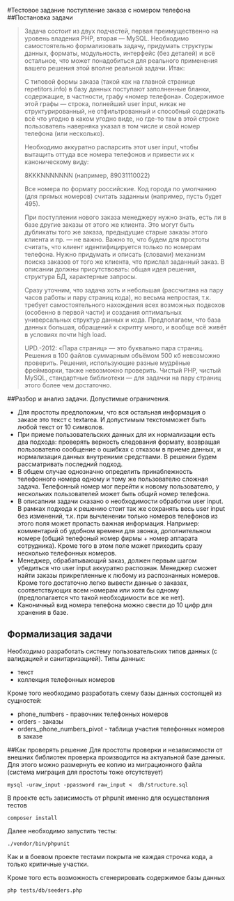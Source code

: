 #Тестовое задание поступление заказа с номером телефона
##Постановка задачи

> Задача состоит из двух подчастей, первая преимущественно на уровень владения PHP, вторая — MySQL. Необходимо самостоятельно формализовать задачу, придумать структуры данных, форматы, модульность, интерфейс (без деталей) и всё остальное, что может понадобиться для реального применения вашего решения этой вполне реальной задачи. Итак:
>
> С типовой формы заказа (такой как на главной странице repetitors.info) в базу данных поступают заполненные бланки, содержащие, в частности, графу «номер телефона». Содержимое этой графы — строка, полнейший user input, никак не структурированный, не отфильтрованный и способный содержать всё что угодно в каком угодно виде, но где-то там в этой строке пользователь наверняка указал в том числе и свой номер телефона (или несколько).
> 
> Необходимо аккуратно распарсить этот user input, чтобы вытащить оттуда все номера телефонов и привести их к каноническому виду:
> 
> 8KKKNNNNNNN (например, 89031110022)
> 
> Все номера по формату российские. Код города по умолчанию (для прямых номеров) считать заданным (например, пусть будет 495). 
> 
> При поступлении нового заказа менеджеру нужно знать, есть ли в базе другие заказы от этого же клиента. Это могут быть дубликаты того же заказа, предыдущие старые заказы этого клиента и пр. — не важно. Важно то, что будем для простоты считать, что клиент идентифицируется только по номерам телефона. Нужно придумать и описать (словами) механизм поиска заказов от того же клиента, что прислал заданный заказ. В описании должны присутствовать: общая идея решения, структура БД, характерные запросы.
> 
> Сразу уточним, что задача хоть и небольшая (рассчитана на пару часов работы и пару страниц кода), но весьма непростая, т.к. требует самостоятельного нахождения всех возможных подвохов (особенно в первой части) и создания оптимальных универсальных структур данных и кода. Предполагаем, что база данных большая, обращений к скрипту много, и вообще всё живёт в условиях почти high load. 
> 
> UPD.-2012: «Пара страниц» — это буквально пара страниц. Решения в 100 файлов суммарным объёмом 500 кб невозможно проверить. Решения, использующие разные мудрёные фреймворки, также невозможно проверить. Чистый PHP, чистый MySQL, стандартные библиотеки — для задачки на пару страниц этого более чем достаточно.

##Разбор и анализ задачи. Допустимые ограничения.

* Для простоты предположим, что вся остальная информация о заказе это текст с textarea. И допустимым текстомможет быть любой текст от 10 символов.
* При приеме пользовательских данных для их нормализации есть два подхода: проверять верность следования формату, возвращая пользователю сообщение о ошибках с отказом в приеме данных, и нормализация данных внутреними средствами. В решении будем рассматривать последний подход.  
* В общем случае однозначно определить принаблежность телефонного номера одному и тому же пользователю сложная задача. Телефонный номер мог перейти к новому пользователю, у нескольких пользователей может быть общий номер телефона.
* В описапнии задачи сказано о необходимости обработки user input. В рамках подхода к решению стоит так же сохранять весь user input без изменений, т.к. при вычленении только номеров телефонов из этого поля может пропасть важная информация. Например: комментарий об удобном времени для звонка, дополнительном номере (общий телефоный номер фирмы + номер аппарата сотрудника). Кроме того в этом поле может приходить сразу несколько телефонных номеров.
* Менеджер, обрабатывающий заказ, должен первым шагом убедиться что user input аккуратно распознан. Менеджер сможет найти заказы прикрепленные к любому из распознанных номеров. Кроме того достаточно легко вывести данные о заказах, соответствующих всем номерам или хотя бы одному (предполагается что такой необходимости все же нет).
* Каноничный вид номера телефона можно свести до 10 цифр для хранения в базе. 

## Формализация задачи
Необходимо разработать систему пользовательских типов данных (с валидацией и санитаризацией).
Типы данных:
* текст
* коллекция телефонных номеров

Кроме того необходимо разработать схему базы данных состоящей из сущностей:
* phone_numbers - правочник телефонных номеров
* orders - заказы
* orders_phone_numbers_pivot - таблица участия телефонных номеров в заказе

##Как проверять решение
Для простоты проверки и независимости от внешних библиотек проверка производится на актуальной базе данных. Для этого можно размернуть ее копию из миграционного файла (система миграция для простоты тоже отсутствует)

```mysql -uraw_input -ppassword raw_input <  db/structure.sql``` 

В проекте есть зависимость от phpunit именно для осуществления тестов

```composer install```

Далее необходимо запустить тесты:

```./vendor/bin/phpunit```

Как и в боевом проекте тестами покрыта не каждая строчка кода, а только критичные участки.

Кроме того есть возможность сгенерировать содержимое базы данных 

```php tests/db/seeders.php```
